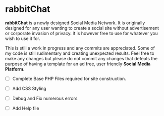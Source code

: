 # rabbitChat
**rabbitChat** is a newly designed Social Media Network. It is originally designed for any user wanting to create a social site without advertisement or corporate invasion of privacy. It is however free to use for whatever you wish to use it for. 

This is still a work in progress and any commits are appreciated. Some of my code is still rudimentary and creating unexpected results. Feel free to make any changes but please do not commit any changes that defeats the purpose of having a template for an ad free, user friendly **Social Media Platform**. 

- [ ] Complete Base PHP Files required for site construction.
- [ ] Add CSS Styling
- [ ] Debug and Fix numerous errors
- [ ] Add Help file


